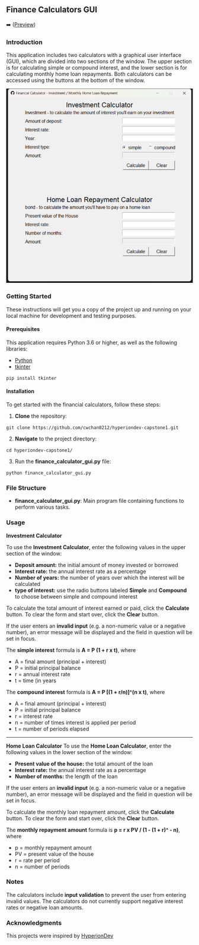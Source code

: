 ## Finance Calculators GUI  
:arrow_right: (<a href="http://bit.ly/3ItFKDM" target="_blank">Preview</a>)


### Introduction

This application includes two calculators with a graphical user interface (GUI), which are divided into two sections of the window. The upper section is for calculating simple or compound interest, and the lower section is for calculating monthly home loan repayments. Both calculators can be accessed using the buttons at the bottom of the window.

<p align="center"><img src="./assets/capstone01-1.png" width="600" /></p>

### Getting Started
These instructions will get you a copy of the project up and running on your local machine for development and testing purposes.

#### Prerequisites
This application requires Python 3.6 or higher, as well as the following libraries:
- <a href="https://www.python.org/" target="_blank">Python</a>
- <a href="https://docs.python.org/3/library/tkinter.html" target="_blank">tkinter</a>

```
pip install tkinter
```

#### Installation

To get started with the financial calculators, follow these steps:

1. **Clone** the repository:
```
git clone https://github.com/cwchan0212/hyperiondev-capstone1.git
```
2. **Navigate** to the project directory:
```
cd hyperiondev-capstone1/
```
3. Run the **finance_calculator_gui.py** file:
```
python finance_calculator_gui.py
```

### File Structure
- **finance_calculator_gui.py**: Main program file containing functions to perform various tasks.


### Usage
**Investment Calculator**

To use the **Investment Calculator**, enter the following values in the upper section of the window:

- **Deposit amount:** the initial amount of money invested or borrowed
- **Interest rate:** the annual interest rate as a percentage
- **Number of years:** the number of years over which the interest will be calculated
- **type of interest:** use the radio buttons labeled **Simple** and **Compound** to choose between simple and compound interest

To calculate the total amount of interest earned or paid, click the **Calculate** button. To clear the form and start over, click the **Clear** button.

If the user enters an **invalid input** (e.g. a non-numeric value or a negative number), an error message will be displayed and the field in question will be set in focus.

The **simple interest** formula is **A = P (1 + r x t)**, where
* A = final amount (principal + interest)
* P = initial principal balance
* r = annual interest rate
* t = time (in years


The **compound interest** formula is **A = P [(1 + r/n)]^(n x t)**, where
* A = final amount (principal + interest)
* P = initial principal balance
* r = interest rate
* n = number of times interest is applied per period
* t = number of periods elapsed

---

**Home Loan Calculator**
To use the **Home Loan Calculator**, enter the following values in the lower section of the window:

* **Present value of the house:** the total amount of the loan
* **Interest rate:** the annual interest rate as a percentage
* **Number of months:** the length of the loan

If the user enters an **invalid input** (e.g. a non-numeric value or a negative number), an error message will be displayed and the field in question will be set in focus.


To calculate the monthly loan repayment amount, click the **Calculate** button. To clear the form and start over, click the **Clear** button.

The **monthly repayment amount** formula is **p = r x PV / (1 - (1 + r)^ - n)**, where
* p = monthly repayment amount
* PV = present value of the house
* r = rate per period
* n = number of periods

### Notes
The calculators include **input validation** to prevent the user from entering invalid values.
The calculators do not currently support negative interest rates or negative loan amounts.

### Acknowledgments
This projects were inspired by <a href="https://www.hyperiondev.com/" target="_blank">HyperionDev</a>